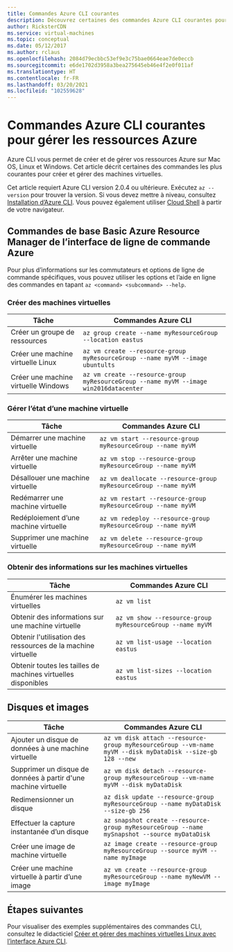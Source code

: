 ```yaml
---
title: Commandes Azure CLI courantes
description: Découvrez certaines des commandes Azure CLI courantes pour commencer à gérer vos machines virtuelles en mode Azure Resource Manager
author: RicksterCDN
ms.service: virtual-machines
ms.topic: conceptual
ms.date: 05/12/2017
ms.author: rclaus
ms.openlocfilehash: 2084d79ecbbc53ef9e3c75bae0664eae7de0eccb
ms.sourcegitcommit: e6de1702d3958a3bea275645eb46e4f2e0f011af
ms.translationtype: HT
ms.contentlocale: fr-FR
ms.lasthandoff: 03/20/2021
ms.locfileid: "102559628"
---
```

# <a name="common-azure-cli-commands-for-managing-azure-resources"></a>Commandes Azure CLI courantes pour gérer les ressources Azure

Azure CLI vous permet de créer et de gérer vos ressources Azure sur Mac OS, Linux et Windows. Cet article décrit certaines des commandes les plus courantes pour créer et gérer des machines virtuelles.

Cet article requiert Azure CLI version 2.0.4 ou ultérieure. Exécutez `az --version` pour trouver la version. Si vous devez mettre à niveau, consultez [Installation d’Azure CLI](/cli/azure/install-azure-cli). Vous pouvez également utiliser [Cloud Shell](../../cloud-shell/quickstart.md) à partir de votre navigateur.

## <a name="basic-azure-resource-manager-commands-in-azure-cli"></a>Commandes de base Basic Azure Resource Manager de l’interface de ligne de commande Azure
Pour plus d’informations sur les commutateurs et options de ligne de commande spécifiques, vous pouvez utiliser les options et l’aide en ligne des commandes en tapant `az <command> <subcommand> --help`.

### <a name="create-vms"></a>Créer des machines virtuelles
| Tâche | Commandes Azure CLI |
| --- | --- |
| Créer un groupe de ressources | `az group create --name myResourceGroup --location eastus` |
| Créer une machine virtuelle Linux | `az vm create --resource-group myResourceGroup --name myVM --image ubuntults` |
| Créer une machine virtuelle Windows | `az vm create --resource-group myResourceGroup --name myVM --image win2016datacenter` |

### <a name="manage-vm-state"></a>Gérer l’état d’une machine virtuelle
| Tâche | Commandes Azure CLI |
| --- | --- |
| Démarrer une machine virtuelle | `az vm start --resource-group myResourceGroup --name myVM` |
| Arrêter une machine virtuelle | `az vm stop --resource-group myResourceGroup --name myVM` |
| Désallouer une machine virtuelle | `az vm deallocate --resource-group myResourceGroup --name myVM` |
| Redémarrer une machine virtuelle | `az vm restart --resource-group myResourceGroup --name myVM` |
| Redéploiement d’une machine virtuelle | `az vm redeploy --resource-group myResourceGroup --name myVM` |
| Supprimer une machine virtuelle | `az vm delete --resource-group myResourceGroup --name myVM` |

### <a name="get-vm-info"></a>Obtenir des informations sur les machines virtuelles
| Tâche | Commandes Azure CLI |
| --- | --- |
| Énumérer les machines virtuelles | `az vm list` |
| Obtenir des informations sur une machine virtuelle | `az vm show --resource-group myResourceGroup --name myVM` |
| Obtenir l'utilisation des ressources de la machine virtuelle | `az vm list-usage --location eastus` |
| Obtenir toutes les tailles de machines virtuelles disponibles | `az vm list-sizes --location eastus` |

## <a name="disks-and-images"></a>Disques et images
| Tâche | Commandes Azure CLI |
| --- | --- |
| Ajouter un disque de données à une machine virtuelle | `az vm disk attach --resource-group myResourceGroup --vm-name myVM --disk myDataDisk --size-gb 128 --new` |
| Supprimer un disque de données à partir d'une machine virtuelle | `az vm disk detach --resource-group myResourceGroup --vm-name myVM --disk myDataDisk` |
| Redimensionner un disque | `az disk update --resource-group myResourceGroup --name myDataDisk --size-gb 256` |
| Effectuer la capture instantanée d’un disque | `az snapshot create --resource-group myResourceGroup --name mySnapshot --source myDataDisk` |
| Créer une image de machine virtuelle | `az image create --resource-group myResourceGroup --source myVM --name myImage` |
| Créer une machine virtuelle à partir d’une image | `az vm create --resource-group myResourceGroup --name myNewVM --image myImage` |


## <a name="next-steps"></a>Étapes suivantes
Pour visualiser des exemples supplémentaires des commandes CLI, consultez le didacticiel [Créer et gérer des machines virtuelles Linux avec l’interface Azure CLI](tutorial-manage-vm.md).
